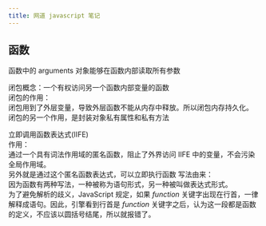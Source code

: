 ```yaml
---
title: 网道 javascript 笔记
---
```

## 函数
函数中的 arguments 对象能够在函数内部读取所有参数

闭包概念：一个有权访问另一个函数内部变量的函数\
闭包的作用：\
闭包用到了外层变量，导致外层函数不能从内存中释放。所以闭包内存持久化。\
闭包的另一个作用，是封装对象私有属性和私有方法

立即调用函数表达式(IIFE)\
作用：\
通过一个具有词法作用域的匿名函数，阻止了外界访问 IIFE 中的变量，不会污染全局作用域。\
另外就是通过这个匿名函数表达式，可以立即执行函数
写法由来：\
因为函数有两种写法，一种被称为语句形式，另一种被叫做表达式形式。\
为了避免解析的歧义，JavaScript 规定，如果 *function* 关键字出现在行首，一律解释成语句。因此，引擎看到行首是 *function* 关键字之后，认为这一段都是函数的定义，不应该以圆括号结尾，所以就报错了。
